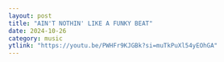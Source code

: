 ```yaml
---
layout: post
title: "AIN'T NOTHIN' LIKE A FUNKY BEAT"
date: 2024-10-26
category: music
ytlink: "https://youtu.be/PWHFr9KJGBk?si=muTkPuXl54yEOhGA"
---
```

